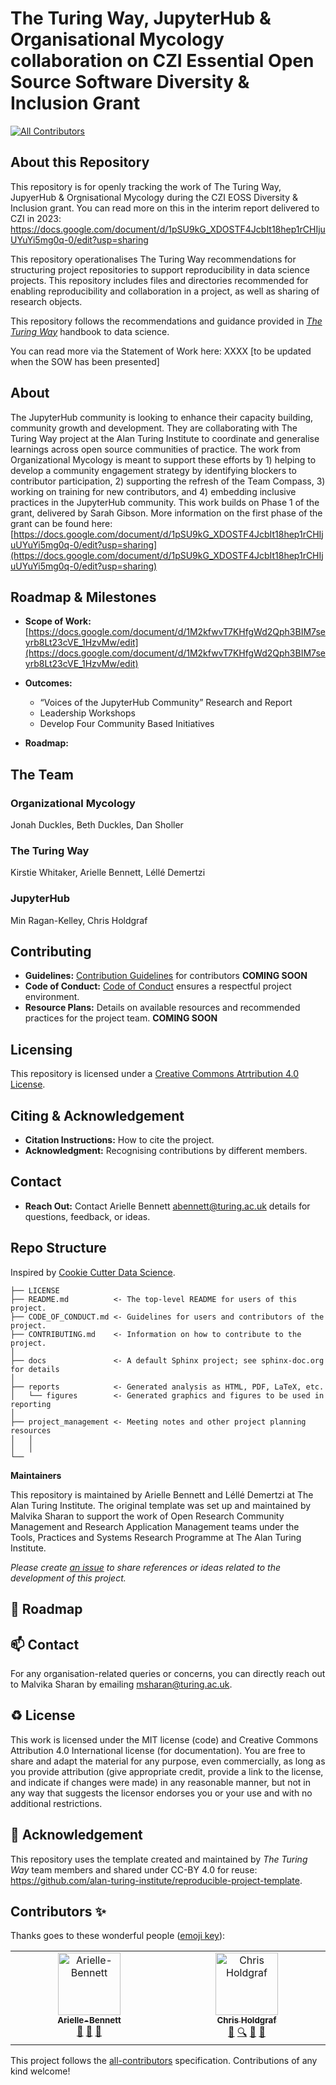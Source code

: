 # The Turing Way, JupyterHub & Organisational Mycology collaboration on CZI Essential Open Source Software Diversity & Inclusion Grant
<!-- ALL-CONTRIBUTORS-BADGE:START - Do not remove or modify this section -->
[![All Contributors](https://img.shields.io/badge/all_contributors-2-orange.svg?style=flat-square)](#contributors-)
<!-- ALL-CONTRIBUTORS-BADGE:END -->

## About this Repository

This repository is for openly tracking the work of The Turing Way, JupyerHub & Orgnisational Mycology during the CZI EOSS Diversity & Inclusion grant. 
You can read more on this in the interim report delivered to CZI in 2023: https://docs.google.com/document/d/1pSU9kG_XDOSTF4JcbIt18hep1rCHIjuUYuYi5mg0q-0/edit?usp=sharing

This repository operationalises The Turing Way recommendations for structuring project repositories to support reproducibility in data science projects.
This repository includes files and directories recommended for enabling reproducibility and collaboration in a project, as well as sharing of research objects.

This repository follows the recommendations and guidance provided in *[The Turing Way](https://the-turing-way.netlify.app/welcome)* handbook to data science.

You can read more via the Statement of Work here: XXXX [to be updated when the SOW has been presented]

## About

The JupyterHub community is looking to enhance their capacity building, community growth and development. 
They are collaborating with The Turing Way project at the Alan Turing Institute to coordinate and generalise learnings across open source communities of practice. 
The work from Organizational Mycology is meant to support these efforts by 1) helping to develop a community engagement strategy by identifying blockers to contributor participation, 2) supporting the refresh of the Team Compass, 3) working on training for new contributors, and 4) embedding inclusive practices in the JupyterHub community. 
This work builds on Phase 1 of the grant, delivered by Sarah Gibson. More information on the first phase of the grant can be found here: [https://docs.google.com/document/d/1pSU9kG_XDOSTF4JcbIt18hep1rCHIjuUYuYi5mg0q-0/edit?usp=sharing](https://docs.google.com/document/d/1pSU9kG_XDOSTF4JcbIt18hep1rCHIjuUYuYi5mg0q-0/edit?usp=sharing)


## Roadmap & Milestones

- **Scope of Work:** [https://docs.google.com/document/d/1M2kfwvT7KHfgWd2Qph3BIM7seyrb8Lt23cVE_1HzvMw/edit](https://docs.google.com/document/d/1M2kfwvT7KHfgWd2Qph3BIM7seyrb8Lt23cVE_1HzvMw/edit)  
- **Outcomes:**
    - “Voices of the JupyterHub Community” Research and Report
    - Leadership Workshops
    - Develop Four Community Based Initiatives

- **Roadmap:**


## The Team

### Organizational Mycology  
Jonah Duckles, Beth Duckles, Dan Sholler
### The Turing Way
Kirstie Whitaker, Arielle Bennett, Léllé Demertzi
### JupyterHub
Min Ragan-Kelley, Chris Holdgraf

## Contributing

- **Guidelines:** [Contribution Guidelines](link-to-guidelines) for contributors **COMING SOON**
- **Code of Conduct:** [Code of Conduct](link-to-coc) ensures a respectful project environment. 
- **Resource Plans:** Details on available resources and recommended practices for the project team. **COMING SOON**

## Licensing
This repository is licensed under a [Creative Commons Atrtribution 4.0 License](https://creativecommons.org/licenses/by/4.0/). 

## Citing & Acknowledgement

- **Citation Instructions:** How to cite the project.
- **Acknowledgment:** Recognising contributions by different members.

## Contact

- **Reach Out:** Contact Arielle Bennett [abennett@turing.ac.uk](mailto:abennett@turing.ac.uk) details for questions, feedback, or ideas.

## Repo Structure

Inspired by [Cookie Cutter Data Science](https://github.com/drivendata/cookiecutter-data-science).

```
├── LICENSE
├── README.md          <- The top-level README for users of this project.
├── CODE_OF_CONDUCT.md <- Guidelines for users and contributors of the project.
├── CONTRIBUTING.md    <- Information on how to contribute to the project.
│
├── docs               <- A default Sphinx project; see sphinx-doc.org for details
│
├── reports            <- Generated analysis as HTML, PDF, LaTeX, etc.
│   └── figures        <- Generated graphics and figures to be used in reporting
│
├── project_management <- Meeting notes and other project planning resources
│   │
│   │
└──
```

**Maintainers**

This repository is maintained by Arielle Bennett and Léllé Demertzi at The Alan Turing Institute. 
The original template was set up and maintained by Malvika Sharan to support the work of Open Research Community Management and Research Application Management teams under the Tools, Practices and Systems Research Programme at The Alan Turing Institute.

*Please create [an issue](../../issues) to share references or ideas related to the development of this project.*

🎯 Roadmap
---



📫 Contact
---

For any organisation-related queries or concerns, you can directly reach out to Malvika Sharan by emailing [msharan@turing.ac.uk](mailto:msharan@turing.ac.uk).

♻️ License
---

This work is licensed under the MIT license (code) and Creative Commons Attribution 4.0 International license (for documentation).
You are free to share and adapt the material for any purpose, even commercially,
as long as you provide attribution (give appropriate credit, provide a link to the license,
and indicate if changes were made) in any reasonable manner, but not in any way that suggests the
licensor endorses you or your use and with no additional restrictions.

🤝 Acknowledgement
---

This repository uses the template created and maintained by *The Turing Way* team members and shared under CC-BY 4.0 for reuse: https://github.com/alan-turing-institute/reproducible-project-template.

## Contributors ✨

Thanks goes to these wonderful people ([emoji key](https://allcontributors.org/docs/en/emoji-key)):

<!-- ALL-CONTRIBUTORS-LIST:START - Do not remove or modify this section -->
<!-- prettier-ignore-start -->
<!-- markdownlint-disable -->
<table>
  <tbody>
    <tr>
      <td align="center" valign="top" width="14.28%"><a href="https://github.com/Arielle-Bennett"><img src="https://avatars.githubusercontent.com/u/74651964?v=4?s=100" width="100px;" alt="Arielle-Bennett"/><br /><sub><b>Arielle-Bennett</b></sub></a><br /><a href="#ideas-Arielle-Bennett" title="Ideas, Planning, & Feedback">🤔</a> <a href="https://github.com/the-turing-way/jupyterhub-orgmyc-EOSS/commits?author=Arielle-Bennett" title="Documentation">📖</a> <a href="https://github.com/the-turing-way/jupyterhub-orgmyc-EOSS/pulls?q=is%3Apr+reviewed-by%3AArielle-Bennett" title="Reviewed Pull Requests">👀</a></td>
      <td align="center" valign="top" width="14.28%"><a href="http://chrisholdgraf.com"><img src="https://avatars.githubusercontent.com/u/1839645?v=4?s=100" width="100px;" alt="Chris Holdgraf"/><br /><sub><b>Chris Holdgraf</b></sub></a><br /><a href="#ideas-choldgraf" title="Ideas, Planning, & Feedback">🤔</a> <a href="#fundingFinding-choldgraf" title="Funding Finding">🔍</a> <a href="#question-choldgraf" title="Answering Questions">💬</a> <a href="https://github.com/the-turing-way/jupyterhub-orgmyc-EOSS/pulls?q=is%3Apr+reviewed-by%3Acholdgraf" title="Reviewed Pull Requests">👀</a></td>
    </tr>
  </tbody>
</table>

<!-- markdownlint-restore -->
<!-- prettier-ignore-end -->

<!-- ALL-CONTRIBUTORS-LIST:END -->

This project follows the [all-contributors](https://github.com/all-contributors/all-contributors) specification. Contributions of any kind welcome!
